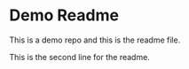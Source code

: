 # Demo Readme
This is a demo repo and this is the readme file.

This is the second line for the readme.
